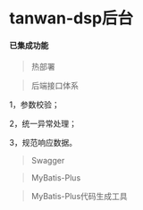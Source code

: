 # tanwan-dsp后台

#### 已集成功能

> 热部署

> 后端接口体系
 
1，参数校验；

2，统一异常处理；

3，规范响应数据。

> Swagger

> MyBatis-Plus

> MyBatis-Plus代码生成工具